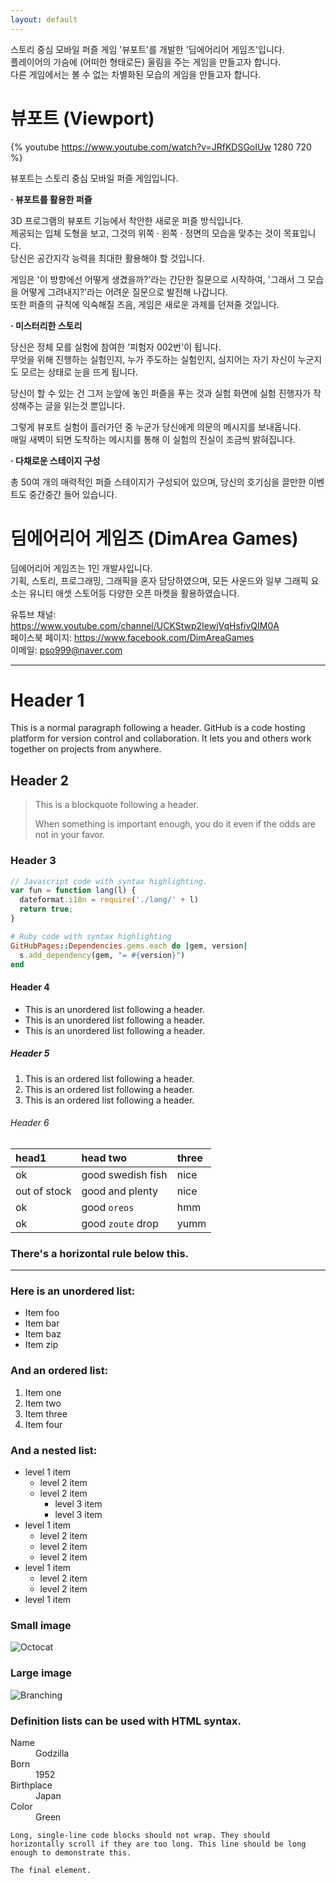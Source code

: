 ```yaml
---
layout: default
---
```


스토리 중심 모바일 퍼즐 게임 '뷰포트'를 개발한 '딤에어리어 게임즈'입니다.<br>
플레이어의 가슴에 (어떠한 형태로든) 울림을 주는 게임을 만들고자 합니다.<br>
다른 게임에서는 볼 수 없는 차별화된 모습의 게임을 만들고자 합니다.

# 뷰포트 (Viewport)

{% youtube https://www.youtube.com/watch?v=JRfKDSGoIUw 1280 720 %}

뷰포트는 스토리 중심 모바일 퍼즐 게임입니다.


<b>· 뷰포트를 활용한 퍼즐</b>

3D 프로그램의 뷰포트 기능에서 착안한 새로운 퍼즐 방식입니다.<br>
제공되는 입체 도형을 보고, 그것의 위쪽 · 왼쪽 · 정면의 모습을 맞추는 것이 목표입니다.<br>
당신은 공간지각 능력을 최대한 활용해야 할 것입니다.

게임은 '이 방향에선 어떻게 생겼을까?'라는 간단한 질문으로 시작하여, '그래서 그 모습을 어떻게 그려내지?'라는 어려운 질문으로 발전해 나갑니다.<br>
또한 퍼즐의 규칙에 익숙해질 즈음, 게임은 새로운 과제를 던져줄 것입니다.


<b>· 미스터리한 스토리</b>

당신은 정체 모를 실험에 참여한 '피험자 002번'이 됩니다.<br>
무엇을 위해 진행하는 실험인지, 누가 주도하는 실험인지, 심지어는 자기 자신이 누군지도 모르는 상태로 눈을 뜨게 됩니다.

당신이 할 수 있는 건 그저 눈앞에 놓인 퍼즐을 푸는 것과 실험 화면에 실험 진행자가 작성해주는 글을 읽는것 뿐입니다.<br>

그렇게 뷰포트 실험이 흘러가던 중 누군가 당신에게 의문의 메시지를 보내옵니다.<br>
매일 새벽이 되면 도착하는 메시지를 통해 이 실험의 진실이 조금씩 밝혀집니다.


<b>· 다채로운 스테이지 구성</b>

총 50여 개의 매력적인 퍼즐 스테이지가 구성되어 있으며, 당신의 호기심을 끌만한 이벤트도 중간중간 들어 있습니다.


# 딤에어리어 게임즈 (DimArea Games)

딤에어리어 게임즈는 1인 개발사입니다.<br>
기획, 스토리, 프로그래밍, 그래픽을 혼자 담당하였으며, 모든 사운드와 일부 그래픽 요소는 유니티 애셋 스토어등 다양한 오픈 마켓을 활용하였습니다.

유튜브 채널: https://www.youtube.com/channel/UCKStwp2IewjVqHsfivQIM0A<br>
페이스북 페이지: https://www.facebook.com/DimAreaGames<br>
이메일: pso999@naver.com


--------

# Header 1

This is a normal paragraph following a header. GitHub is a code hosting platform for version control and collaboration. It lets you and others work together on projects from anywhere.

## Header 2

> This is a blockquote following a header.
>
> When something is important enough, you do it even if the odds are not in your favor.

### Header 3

```js
// Javascript code with syntax highlighting.
var fun = function lang(l) {
  dateformat.i18n = require('./lang/' + l)
  return true;
}
```

```ruby
# Ruby code with syntax highlighting
GitHubPages::Dependencies.gems.each do |gem, version|
  s.add_dependency(gem, "= #{version}")
end
```

#### Header 4

*   This is an unordered list following a header.
*   This is an unordered list following a header.
*   This is an unordered list following a header.

##### Header 5

1.  This is an ordered list following a header.
2.  This is an ordered list following a header.
3.  This is an ordered list following a header.

###### Header 6

| head1        | head two          | three |
|:-------------|:------------------|:------|
| ok           | good swedish fish | nice  |
| out of stock | good and plenty   | nice  |
| ok           | good `oreos`      | hmm   |
| ok           | good `zoute` drop | yumm  |

### There's a horizontal rule below this.

* * *

### Here is an unordered list:

*   Item foo
*   Item bar
*   Item baz
*   Item zip

### And an ordered list:

1.  Item one
1.  Item two
1.  Item three
1.  Item four

### And a nested list:

- level 1 item
  - level 2 item
  - level 2 item
    - level 3 item
    - level 3 item
- level 1 item
  - level 2 item
  - level 2 item
  - level 2 item
- level 1 item
  - level 2 item
  - level 2 item
- level 1 item

### Small image

![Octocat](https://assets-cdn.github.com/images/icons/emoji/octocat.png)

### Large image

![Branching](https://guides.github.com/activities/hello-world/branching.png)


### Definition lists can be used with HTML syntax.

<dl>
<dt>Name</dt>
<dd>Godzilla</dd>
<dt>Born</dt>
<dd>1952</dd>
<dt>Birthplace</dt>
<dd>Japan</dd>
<dt>Color</dt>
<dd>Green</dd>
</dl>

```
Long, single-line code blocks should not wrap. They should horizontally scroll if they are too long. This line should be long enough to demonstrate this.
```

```
The final element.
```
